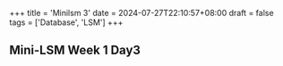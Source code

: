 +++
title = 'Minilsm 3'
date = 2024-07-27T22:10:57+08:00
draft = false
tags = ['Database', 'LSM']
+++

## Mini-LSM Week 1 Day3
